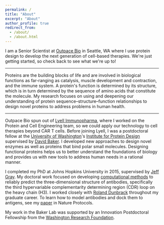 ```yaml
---
permalink: /
title: "About"
excerpt: "About"
author_profile: true
redirect_from:
  - /about/
  - /about.html
---
```


I am a Senior Scientist at [Outpace Bio](https://outpacebio.com) in Seattle, WA where I use protein design to develop the next generation of cell-based therapies. We're just getting started, so check back to see what we're up to!

---

Proteins are the building blocks of life and are involved in biological functions as far-ranging as catalysis, muscle development and contraction, and the immune system. A protein's function is determined by its structure, which is in turn determined by the sequence of amino acids that constitute the molecule. My research focuses on using and deepening our understanding of protein sequence–structure–function relationships to design novel proteins to address problems in human health.

---

Outpace Bio spun out of [Lyell Immunopharma](https://lyell.com), where I worked on the Protein and Cell Engineering team, so we could apply our technology to cell therapies beyond CAR T cells. Before joining Lyell, I was a postdoctoral fellow at the [University of Washington](http://www.washington.edu)'s [Institute for Protein Design](http://www.ipd.uw.edu) supervised by [David Baker](http://www.ipd.uw.edu/people/ipd-faculty-staff/david-baker/). I developed new approaches to design novel enzymes as well as proteins that bind polar small molecules. Designing functional proteins helps us to better understand the foundations of biology and provides us with new tools to address human needs in a rational manner.

I completed my PhD at Johns Hopkins University in 2015, supervised by [Jeff Gray]( https://graylab.jhu.edu). My doctoral work focused on developing [computational methods]( https://www.rosettacommons.org) to reliably predict the three-dimensional structure of antibodies, specifically the third hypervariable complementarity determining region (CDR) loop on the heavy chain (H3). I worked closely with [Roland Dunbrack]() throughout my graduate career. To learn how to model antibodies and dock them to antigens, see my [paper]( https://weitzner.github.io/publication/2017-01-26-abprot) in Nature Protocols.

My work in the Baker Lab was supported by an Innovation Postdoctoral Fellowship from the [Washington Research Foundation](http://www.wrfseattle.org).
